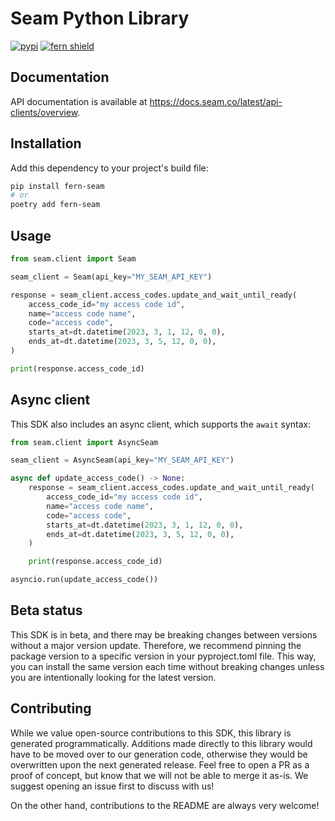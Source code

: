 # Seam Python Library

[![pypi](https://img.shields.io/pypi/v/fern-seam.svg)](https://pypi.python.org/pypi/fern-seam)
[![fern shield](https://img.shields.io/badge/%F0%9F%8C%BF-SDK%20generated%20by%20Fern-brightgreen)](https://github.com/fern-api/fern)

## Documentation

API documentation is available at https://docs.seam.co/latest/api-clients/overview.

## Installation

Add this dependency to your project's build file:

```bash
pip install fern-seam
# or
poetry add fern-seam
```

## Usage

```python
from seam.client import Seam

seam_client = Seam(api_key="MY_SEAM_API_KEY")

response = seam_client.access_codes.update_and_wait_until_ready(
    access_code_id="my access code id",
    name="access code name",
    code="access code",
    starts_at=dt.datetime(2023, 3, 1, 12, 0, 0),
    ends_at=dt.datetime(2023, 3, 5, 12, 0, 0),
)

print(response.access_code_id)
```

## Async client

This SDK also includes an async client, which supports the `await` syntax:

```python
from seam.client import AsyncSeam

seam_client = AsyncSeam(api_key="MY_SEAM_API_KEY")

async def update_access_code() -> None:
    response = seam_client.access_codes.update_and_wait_until_ready(
        access_code_id="my access code id",
        name="access code name",
        code="access code",
        starts_at=dt.datetime(2023, 3, 1, 12, 0, 0),
        ends_at=dt.datetime(2023, 3, 5, 12, 0, 0),
    )

    print(response.access_code_id)

asyncio.run(update_access_code())
```

## Beta status

This SDK is in beta, and there may be breaking changes between versions without a major version update. Therefore, we recommend pinning the package version to a specific version in your pyproject.toml file. This way, you can install the same version each time without breaking changes unless you are intentionally looking for the latest version.

## Contributing

While we value open-source contributions to this SDK, this library is generated programmatically. Additions made directly to this library would have to be moved over to our generation code, otherwise they would be overwritten upon the next generated release. Feel free to open a PR as a proof of concept, but know that we will not be able to merge it as-is. We suggest opening an issue first to discuss with us!

On the other hand, contributions to the README are always very welcome!
